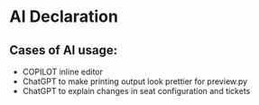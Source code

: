 # AI Declaration

## Cases of AI usage:
* COPILOT inline editor
* ChatGPT to make printing output look prettier for preview.py
* ChatGPT to explain changes in seat configuration and tickets